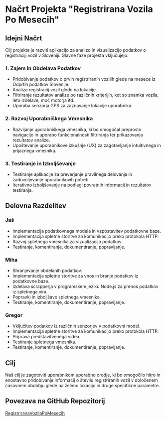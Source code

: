 # Načrt Projekta "Registrirana Vozila Po Mesecih"

## Idejni Načrt

Cilj projekta je razviti aplikacijo za analizo in vizualizacijo podatkov o registraciji vozil v Sloveniji. Glavne faze projekta vključujejo:

### 1. Zajem in Obdelava Podatkov

- Pridobivanje podatkov o prvih registriranih vozilih glede na mesece iz Odprtih podatkov Slovenije.
- Analiza registracij vozil glede na lokacije.
- Filtriranje rezultatov analize po različnih kriterijih, kot so znamka vozila, leto izdelave, moč motorja itd.
- Uporaba senzorja GPS za zaznavanje lokacije uporabnika.

### 2. Razvoj Uporabniškega Vmesnika

- Razvijanje uporabniškega vmesnika, ki bo omogočal preprosto navigacijo in uporabo funkcionalnosti filtriranja ter prikazovanja rezultatov analize.
- Upoštevanje uporabnikove izkušnje (UX) za zagotavljanje intuitivnega in prijaznega vmesnika.

### 3. Testiranje in Izboljševanje

- Testiranje aplikacije za preverjanje pravilnega delovanja in zadovoljevanje uporabnikovih potreb.
- Iterativno izboljševanje na podlagi povratnih informacij in rezultatov testiranja.

## Delovna Razdelitev

### Jaš

- Implementacija podatkovnega modela in vzpostavitev podatkovne baze.
- Implementacija spletne storitve za komunikacijo preko protokola HTTP.
- Razvoj spletnega vmesnika za vizualizacijo podatkov.
- Testiranje, komentiranje, dokumentiranje, popravljanje.

### Miha

- Shranjevanje obdelanih podatkov.
- Implementacija spletne storitve za vnos in branje podatkov iz podatkovne baze.
- Izdelava scrapperja v programskem jeziku Node.js za prenos podatkov iz spletnega vira.
- Popravki in izboljšave spletnega vmesnika.
- Testiranje, komentiranje, dokumentiranje, popravljanje.

### Gregor

- Vključitev podatkov iz različnih senzorjev v podatkovni model.
- Implementacija spletne storitve za komunikacijo preko protokola HTTP.
- Priprava predstavitvenega videa.
- Testiranje spletnega vmesnika.
- Testiranje, komentiranje, dokumentiranje, popravljanje.

## Cilj

Naš cilj je zagotoviti uporabnikom uporabno orodje, ki bo omogočilo hitro in enostavno pridobivanje informacij o številu registriranih vozil v določenem časovnem obdobju glede na želeno lokacijo in druge specifične parametre.

## Povezava na GitHub Repozitorij

[RegistriranaVozilaPoMesecih](https://github.com/GregorPolegeg/RegistriranaVozilaPoMesecih)

